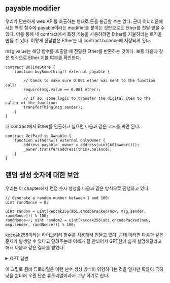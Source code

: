 
## payable modifier

우리가 단순하게 web API를 호출하는 형태로 돈을 송금할 수는 없다. 
근데 이더리움에서는 특정 함수에 payable이라는 modifier를 붙이는 것만으로도 Ether를 전달 받을 수 있다. 
이를 통해 내 contract에서 특정 기능을 사용하려면 Ether를 지불하라는 로직을 만들 수 있다.
이렇게 전달받은 Ether는 내 contract balance에 저장되게 된다. 

msg.value는 해당 함수를 호출할 때 전달된 Ether를 반환하는 것이다. 
보통 다음과 같은 형식으로 Ether 지불 여부를 확인한다.

```solidity
contract OnlineStore { 
	function buySomething() external payable { 
		
		// Check to make sure 0.001 ether was sent to the function call:
		require(msg.value == 0.001 ether); 
		
		// If so, some logic to transfer the digital item to the caller of the function: 
		transferThing(msg.sender); 
	}
}
```

내 contract에서 Ether를 인출하고 싶으면 다음과 같은 코드를 짜면 된다.
```solidity
contract GetPaid is Ownable { 
	function withdraw() external onlyOwner { 
		address payable _owner = address(uint160(owner()));
		_owner.transfer(address(this).balance);
	} 
}
```


## 랜덤 생성 숫자에 대한 보안

우리는 이 chapter에서 랜덤 숫자 생성을 다음과 같은 방식으로 진행하고 있다. 
```solidity 
// Generate a random number between 1 and 100: 
uint randNonce = 0; 

uint random = uint(keccak256(abi.encodePacked(now, msg.sender, randNonce))) % 100; 
randNonce++; uint random2 = uint(keccak256(abi.encodePacked(now, msg.sender, randNonce))) % 100;
```

keccak256이라는 라이브러리 함수를 사용해서 만들고 있다.
근데 이러면 다음과 같은 문제가 발생할 수 있다고 알려주는데 이해가 잘 안되어서 GPT한테 쉽게 설명해달라고 해서 다음과 같은 결과를 뱉었다. 


<details>
	<summary>
		GPT 답변
	</summary>
	이 내용을 쉽게 설명해 드릴게요.

1. 이더리움에서 계약 실행은 어떻게 이루어지나요? (일반적인 과정)

- 요청 보내기: 당신이 이더리움 스마트 계약의 특정 기능(예: 게임 참여, 송금)을 사용하고 싶을 때, 이 요청을 '거래(Transaction)'라는 형태로 네트워크에 보냅니다. 마치 은행에 "송금해주세요"라고 요청하는 것과 같아요.
- 거래 모으기: 네트워크의 컴퓨터들(노드, 특히 채굴자 노드)은 이렇게 들어온 여러 사람들의 거래 요청들을 모읍니다. 은행 창구에서 여러 사람의 요청서를 모으는 것과 비슷해요.
- 블록 만들기 경쟁 (작업 증명, PoW): 이제 노드들은 이 모은 거래들을 하나의 묶음('블록')으로 만들고, 이 블록을 공식적으로 인정받기 위해 아주 어려운 수학 문제를 푸는 경쟁을 시작합니다. 이걸 '작업 증명(Proof of Work, PoW)'이라고 해요. 가장 먼저 문제를 푼 노드가 이번 블록을 만들 권한을 얻습니다.
- 블록 전파 및 검증: 문제를 가장 먼저 푼 노드는 자기가 만든 거래 묶음(블록)과 문제 풀이 증명(PoW)을 네트워크의 다른 모든 노드에게 "내가 먼저 풀었어! 이게 정답이고 거래 목록이야!"라고 알립니다.
- 합의 및 다음 단계: 다른 노드들은 이 블록 안의 거래들이 유효한지, 그리고 문제 풀이가 정말 맞는지 검증합니다. 모두 "맞네!"라고 동의하면, 이 블록을 공식 기록(블록체인)에 추가하고, 다음 블록을 만들기 위한 새로운 문제 풀이 경쟁을 시작합니다.

1. 왜 이게 랜덤 숫자 생성에 문제를 일으킬까요?

위 과정 때문에, 블록을 만드는 **채굴자(노드 운영자)**는 어떤 거래를 포함시킬지 **선택할 힘**을 가집니다.

3. 동전 던지기 게임 예시로 살펴보기:

- 게임 규칙: 50 이상이면 앞면(승리, 돈 2배), 50 미만이면 뒷면(패배, 돈 잃음). 결과는 블록 정보 등을 이용한 '랜덤' 함수로 결정된다고 가정합시다.
- 채굴자의 악용 방법:
    1.  나쁜 마음을 먹은 채굴자 A가 이 동전 던지기 게임에 참여하고 싶어 합니다.
    2.  A는 "동전 던지기 게임 참여"라는 거래 요청을 만들지만, 다른 사람들에게 알리지 않고 자기 컴퓨터에만 몰래 보관합니다.
    3.  A는 자기 컴퓨터에서만 미리 동전 던지기 결과를 계산해 봅니다 (이때 사용되는 '랜덤' 값은 A가 만들 블록 정보에 의존하므로 예측 가능).
    4.  결과 확인:
        - 만약 졌다면 (뒷면): A는 이 거래 요청을 그냥 버립니다. 아무도 A가 게임에 참여하려 했는지조차 모릅니다. 그리고 A는 계속해서 다음 블록 만들기 경쟁(수학 문제 풀이)을 합니다.
        - 만약 이겼다면 (앞면): A는 "앗싸!" 외치며 이 이긴 거래 요청을 자기가 만들고 있는 블록에 포함 시킵니다.
    5.  A는 자신이 이길 때까지 이 과정을 반복합니다. 그러다가 드디어 동전 던지기에서 이기고 + 동시에 어려운 수학 문제(PoW)도 가장 먼저 풀어서 블록을 만들 권한을 얻으면, 그제서야 자신이 이긴 거래가 포함된 블록을 네트워크에 공개합니다.

결론:

이런 방식 때문에 채굴자는 자신이 불리한 결과(패배)는 무시하고, 유리한 결과(승리)만 선택적으로 블록에 포함시킬 수 있습니다. 따라서 블록 정보에 기반한 단순한 랜덤 함수는 예측 가능하고 조작될 수 있어, 공정한 게임 등에 사용하기에는 매우 위험하다는 뜻입니다. 채굴자가 항상 이길 수 있게 되는 거죠!
</details>


이 크립토 좀비 튜토리얼은 이런 난수 생성 방식이 위험하다는 것을 알지만 확률이 극히 낮을 뿐더러 우린 단순 튜토리얼이라서 그냥 하기로 한다. 


